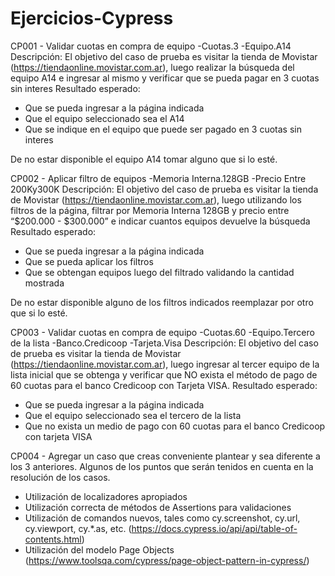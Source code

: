 # Ejercicios-Cypress
CP001 - Validar cuotas en compra de equipo -Cuotas.3 -Equipo.A14 
Descripción: El objetivo del caso de prueba es visitar la tienda de Movistar (https://tiendaonline.movistar.com.ar), luego realizar la búsqueda del equipo A14 e ingresar al mismo y verificar que se pueda pagar en 3 cuotas sin interes
Resultado esperado:
- Que se pueda ingresar a la página indicada
- Que el equipo seleccionado sea el A14
- Que se indique en el equipo que puede ser pagado en 3 cuotas sin interes

De no estar disponible el equipo A14 tomar alguno que si lo esté.

CP002 - Aplicar filtro de equipos  -Memoria Interna.128GB -Precio Entre 200Ky300K
Descripción: El objetivo del caso de prueba es visitar la tienda de Movistar (https://tiendaonline.movistar.com.ar), luego utilizando los filtros de la página, filtrar por Memoria Interna 128GB y precio entre “$200.000 - $300.000” e indicar cuantos equipos devuelve la búsqueda
Resultado esperado:
- Que se pueda ingresar a la página indicada
- Que se pueda aplicar los filtros
- Que se obtengan equipos luego del filtrado validando la cantidad mostrada

De no estar disponible alguno de los filtros indicados reemplazar por otro que si lo esté.

CP003 - Validar cuotas en compra de equipo -Cuotas.60 -Equipo.Tercero de la lista -Banco.Credicoop -Tarjeta.Visa 
Descripción: El objetivo del caso de prueba es visitar la tienda de Movistar (https://tiendaonline.movistar.com.ar), luego ingresar al tercer equipo de la lista inicial que se obtenga y verificar que NO exista el método de pago de 60 cuotas para el banco Credicoop con Tarjeta VISA. 
Resultado esperado: 
- Que se pueda ingresar a la página indicada 
- Que el equipo seleccionado sea el tercero de la lista 
- Que no exista un medio de pago con 60 cuotas para el banco Credicoop con tarjeta VISA 

CP004 - Agregar un caso que creas conveniente plantear y sea diferente a los 3 anteriores.
Algunos de los puntos que serán tenidos en cuenta en la resolución de los casos.
- Utilización de localizadores apropiados
- Utilización correcta de métodos de Assertions para validaciones 
- Utilización de comandos nuevos, tales como cy.screenshot, cy.url, cy.viewport, cy.*.as, etc. (https://docs.cypress.io/api/api/table-of-contents.html) 
- Utilización del modelo Page Objects (https://www.toolsqa.com/cypress/page-object-pattern-in-cypress/)
